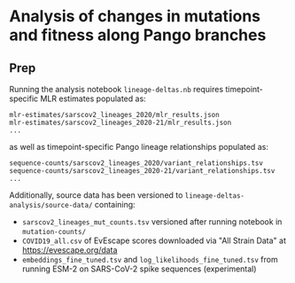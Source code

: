 # Analysis of changes in mutations and fitness along Pango branches

## Prep

Running the analysis notebook `lineage-deltas.nb` requires timepoint-specific MLR estimates populated as:
```
mlr-estimates/sarscov2_lineages_2020/mlr_results.json
mlr-estimates/sarscov2_lineages_2020-21/mlr_results.json
...
```
as well as timepoint-specific Pango lineage relationships populated as:
```
sequence-counts/sarscov2_lineages_2020/variant_relationships.tsv
sequence-counts/sarscov2_lineages_2020-21/variant_relationships.tsv
...
```

Additionally, source data has been versioned to `lineage-deltas-analysis/source-data/` containing:
- `sarscov2_lineages_mut_counts.tsv` versioned after running notebook in `mutation-counts/`
- `COVID19_all.csv` of EvEscape scores downloaded via "All Strain Data" at https://evescape.org/data
- `embeddings_fine_tuned.tsv` and `log_likelihoods_fine_tuned.tsv` from running ESM-2 on SARS-CoV-2 spike sequences (experimental)

